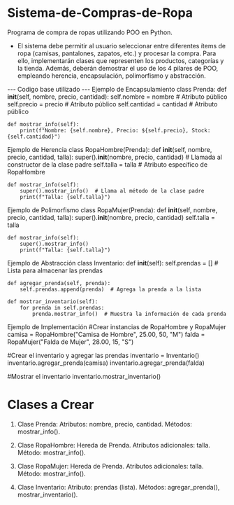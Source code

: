 # Sistema-de-Compras-de-Ropa
Programa de compra de ropas utilizando POO en Python.
-  El sistema debe permitir al usuario seleccionar entre diferentes ítems de ropa (camisas, pantalones, zapatos, etc.) y procesar la compra. Para ello, implementarán clases que representen los productos, categorías y la tienda. Además, deberán demostrar el uso de los 4 pilares de POO, empleando herencia, encapsulación, polimorfismo y abstracción.

--- Codigo base utilizado ---
Ejemplo de Encapsulamiento
class Prenda:
    def __init__(self, nombre, precio, cantidad):
        self.nombre = nombre  # Atributo público
        self.precio = precio  # Atributo público
        self.cantidad = cantidad  # Atributo público

    def mostrar_info(self):
        print(f"Nombre: {self.nombre}, Precio: ${self.precio}, Stock: {self.cantidad}")
Ejemplo de Herencia
class RopaHombre(Prenda):
    def __init__(self, nombre, precio, cantidad, talla):
        super().__init__(nombre, precio, cantidad)  # Llamada al constructor de la clase padre
        self.talla = talla  # Atributo específico de RopaHombre

    def mostrar_info(self):
        super().mostrar_info()  # Llama al método de la clase padre
        print(f"Talla: {self.talla}")
Ejemplo de Polimorfismo
class RopaMujer(Prenda):
    def __init__(self, nombre, precio, cantidad, talla):
        super().__init__(nombre, precio, cantidad)
        self.talla = talla

    def mostrar_info(self):
        super().mostrar_info()
        print(f"Talla: {self.talla}")
Ejemplo de Abstracción
class Inventario:
    def __init__(self):
        self.prendas = []  # Lista para almacenar las prendas

    def agregar_prenda(self, prenda):
        self.prendas.append(prenda)  # Agrega la prenda a la lista

    def mostrar_inventario(self):
        for prenda in self.prendas:
            prenda.mostrar_info()  # Muestra la información de cada prenda

Ejemplo de Implementación
#Crear instancias de RopaHombre y RopaMujer
camisa = RopaHombre("Camisa de Hombre", 25.00, 50, "M")
falda = RopaMujer("Falda de Mujer", 28.00, 15, "S")

#Crear el inventario y agregar las prendas
inventario = Inventario()
inventario.agregar_prenda(camisa)
inventario.agregar_prenda(falda)

#Mostrar el inventario
inventario.mostrar_inventario()

# Clases a Crear
1. Clase Prenda:
Atributos: nombre, precio, cantidad.
Métodos: mostrar_info().

2. Clase RopaHombre:
Hereda de Prenda.
Atributos adicionales: talla.
Método: mostrar_info().

3. Clase RopaMujer:
Hereda de Prenda.
Atributos adicionales: talla.
Método: mostrar_info().

4. Clase Inventario:
Atributo: prendas (lista).
Métodos: agregar_prenda(), mostrar_inventario().